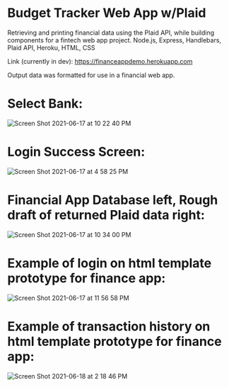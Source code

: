 # Budget Tracker Web App w/Plaid

Retrieving and printing financial data using the Plaid API, while building components for a fintech web app project.
Node.js, Express, Handlebars, Plaid API, Heroku, HTML, CSS

Link (currently in dev): https://financeappdemo.herokuapp.com

Output data was formatted for use in a financial web app.

# Select Bank:

![Screen Shot 2021-06-17 at 10 22 40 PM](https://user-images.githubusercontent.com/25870426/122496933-95dbaa80-cfba-11eb-9204-d6317796f253.png)

# Login Success Screen:

![Screen Shot 2021-06-17 at 4 58 25 PM](https://user-images.githubusercontent.com/25870426/122496851-6f1d7400-cfba-11eb-9dfa-c68a132b42da.png)

# Financial App Database left, Rough draft of returned Plaid data right:

![Screen Shot 2021-06-17 at 10 34 00 PM](https://user-images.githubusercontent.com/25870426/122497941-40a09880-cfbc-11eb-8d70-c90ab7a5fc42.png)

# Example of login on html template prototype for finance app:

![Screen Shot 2021-06-17 at 11 56 58 PM](https://user-images.githubusercontent.com/25870426/122504302-0806bc00-cfc8-11eb-8eb0-ae95b06a42f6.png)

# Example of transaction history on html template prototype for finance app:

![Screen Shot 2021-06-18 at 2 18 46 PM](https://user-images.githubusercontent.com/25870426/122603271-142f5f80-d042-11eb-8537-80975eb6de3b.png)

